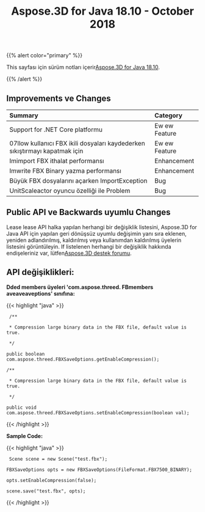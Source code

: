 ﻿---
title: Aspose.3D for Java 18.10 - October 2018
type: docs
weight: 30
url: /tr/java/aspose-3d-for-java-18-10-october-2018/
---
{{% alert color="primary" %}} 

This sayfası için sürüm notları içerir[Aspose.3D for Java 18.10](https://repository.aspose.com/repo/com/aspose/aspose-3d/18.10/).

{{% /alert %}} 
## **Improvements ve Changes**


|**Summary**|**Category**|
|:- |:- |
|Support for .NET Core platformu|Ew ew Feature|
|07llow kullanıcı FBX ikili dosyaları kaydederken sıkıştırmayı kapatmak için|Ew ew Feature|
|Imimport FBX ithalat performansı|Enhancement|
|Imwrite FBX Binary yazma performansı|Enhancement|
|Büyük FBX dosyalarını açarken ImportException|Bug|
|UnitScaleactor oyuncu özelliği ile Problem|Bug|

## **Public API ve Backwards uyumlu Changes**

Lease lease API halka yapılan herhangi bir değişiklik listesini, Aspose.3D for Java API için yapılan geri dönüşsüz uyumlu değişimin yanı sıra eklenen, yeniden adlandırılmış, kaldırılmış veya kullanımdan kaldırılmış üyelerin listesini görüntüleyin. If listelenen herhangi bir değişiklik hakkında endişeleriniz var, lütfen[Aspose.3D destek forumu](https://forum.aspose.com/c/3d).

## **API değişiklikleri:**

**Dded members üyeleri 'com.aspose.threed. FBmembers aveaveaveptions' sınıfına:**

{{< highlight "java" >}}

     /**

     * Compression large binary data in the FBX file, default value is true.

     */

    public boolean com.aspose.threed.FBXSaveOptions.getEnableCompression();

    /**

     * Compression large binary data in the FBX file, default value is true.

     */

    public void com.aspose.threed.FBXSaveOptions.setEnableCompression(boolean val);

{{< /highlight >}}





**Sample Code:**

{{< highlight "java" >}}

     Scene scene = new Scene("test.fbx");

    FBXSaveOptions opts = new FBXSaveOptions(FileFormat.FBX7500_BINARY);

    opts.setEnableCompression(false);

    scene.save("test.fbx", opts);

{{< /highlight >}}
